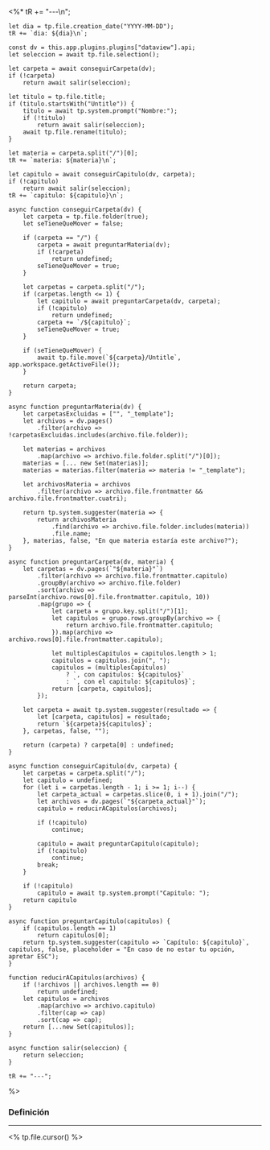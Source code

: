 <%* 
	tR += "---\n";

	let dia = tp.file.creation_date("YYYY-MM-DD");
	tR += `dia: ${dia}\n`;

	const dv = this.app.plugins.plugins["dataview"].api;
	let seleccion = await tp.file.selection();
	
	let carpeta = await conseguirCarpeta(dv);
	if (!carpeta)
		return await salir(seleccion);

	let titulo = tp.file.title;
	if (titulo.startsWith("Untitle")) {
		titulo = await tp.system.prompt("Nombre:");
		if (!titulo)
			return await salir(seleccion);
		await tp.file.rename(titulo);
	}
	
	let materia = carpeta.split("/")[0];
	tR += `materia: ${materia}\n`;	

	let capitulo = await conseguirCapitulo(dv, carpeta);
	if (!capitulo)
		return await salir(seleccion);
	tR += `capitulo: ${capitulo}\n`;

	async function conseguirCarpeta(dv) {
		let carpeta = tp.file.folder(true);
		let seTieneQueMover = false;

		if (carpeta == "/") {
			carpeta = await preguntarMateria(dv);
			if (!carpeta)
				return undefined;
			seTieneQueMover = true;
		}			
		
		let carpetas = carpeta.split("/");
		if (carpetas.length <= 1) {
			let capitulo = await preguntarCarpeta(dv, carpeta); 
			if (!capitulo)
				return undefined;
			carpeta += `/${capitulo}`;
			seTieneQueMover = true;
		} 

		if (seTieneQueMover) {
			await tp.file.move(`${carpeta}/Untitle`, app.workspace.getActiveFile());
		}

		return carpeta;
	}

	async function preguntarMateria(dv) {
		let carpetasExcluidas = ["", "_template"];
		let archivos = dv.pages()
			.filter(archivo => !carpetasExcluidas.includes(archivo.file.folder));

		let materias = archivos
			.map(archivo => archivo.file.folder.split("/")[0]);
		materias = [... new Set(materias)];
		materias = materias.filter(materia => materia != "_template");
		
		let archivosMateria = archivos
			.filter(archivo => archivo.file.frontmatter && archivo.file.frontmatter.cuatri);
		
		return tp.system.suggester(materia => {
			return archivosMateria
				.find(archivo => archivo.file.folder.includes(materia))
				.file.name;
		}, materias, false, "En que materia estaría este archivo?");
	}

	async function preguntarCarpeta(dv, materia) {
		let carpetas = dv.pages(`"${materia}"`)
			.filter(archivo => archivo.file.frontmatter.capitulo)
			.groupBy(archivo => archivo.file.folder)
			.sort(archivo => parseInt(archivo.rows[0].file.frontmatter.capitulo, 10))
			.map(grupo => {
				let carpeta = grupo.key.split("/")[1];
				let capitulos = grupo.rows.groupBy(archivo => {
					return archivo.file.frontmatter.capitulo;
				}).map(archivo => archivo.rows[0].file.frontmatter.capitulo);
				
				let multiplesCapitulos = capitulos.length > 1;
				capitulos = capitulos.join(", ");
				capitulos = (multiplesCapitulos)
					? `, con capitulos: ${capitulos}`
					: `, con el capitulo: ${capitulos}`;
				return [carpeta, capitulos];
			});
		
		let carpeta = await tp.system.suggester(resultado => {
			let [carpeta, capitulos] = resultado;
			return `${carpeta}${capitulos}`;
		}, carpetas, false, "");
		
		return (carpeta) ? carpeta[0] : undefined;
	}

	async function conseguirCapitulo(dv, carpeta) {
		let carpetas = carpeta.split("/");
		let capitulo = undefined;
		for (let i = carpetas.length - 1; i >= 1; i--) {
			let carpeta_actual = carpetas.slice(0, i + 1).join("/");
			let archivos = dv.pages(`"${carpeta_actual}"`);
			capitulo = reducirACapitulos(archivos);
			
			if (!capitulo)
				continue;
			
			capitulo = await preguntarCapitulo(capitulo);
			if (!capitulo)
				continue;
			break;
		}
	
		if (!capitulo)
			capitulo = await tp.system.prompt("Capitulo: ");
		return capitulo
	}

	async function preguntarCapitulo(capitulos) {
		if (capitulos.length == 1)
			return capitulos[0];
		return tp.system.suggester(capitulo => `Capítulo: ${capitulo}`, capitulos, false, placeholder = "En caso de no estar tu opción, apretar ESC");
	}

	function reducirACapitulos(archivos) {
		if (!archivos || archivos.length == 0)
			return undefined;
		let capitulos = archivos
			.map(archivo => archivo.capitulo)
			.filter(cap => cap)
			.sort(cap => cap);
		return [...new Set(capitulos)];
	}

	async function salir(seleccion) {
		return seleccion;
	}

	tR += "---";
%>
### Definición
---
<% tp.file.cursor() %>